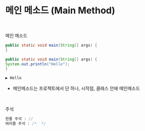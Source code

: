 # 메인 메소드 (Main Method)

<br>

메인 메소드

```java
public static void main(String[] args) {
}
```
```java
public static void main(String[] args) {
System.out.println("Hello");
}

▶️ Hello
```
- 메인메소드는 프로젝트에서 단 하나, 시작점, 클래스 안에 메인메소드

<br>

주석

```java
한줄 주석 : //
여러줄 주석 : /*  */
```

<br>

